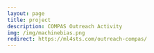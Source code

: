 ```yaml
---
layout: page
title: project
description: COMPAS Outreach Activity
img: /img/machinebias.png
redirect: https://ml4sts.com/outreach-compas/
---
```

